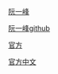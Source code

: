 [阮一峰](http://www.ruanyifeng.com/blog/2015/03/react.html)

[阮一峰github](https://github.com/ruanyf/react-demos)

[官方](https://facebook.github.io/react/index.html)

[官方中文](http://reactjs.cn/)

[](http://purplebamboo.github.io/2015/09/15/reactjs_source_analyze_part_one/)
